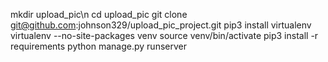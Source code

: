 mkdir upload_pic\n
cd upload_pic
git clone git@github.com:johnson329/upload_pic_project.git
pip3 install virtualenv
virtualenv --no-site-packages venv
source venv/bin/activate
pip3 install -r requirements
python manage.py runserver